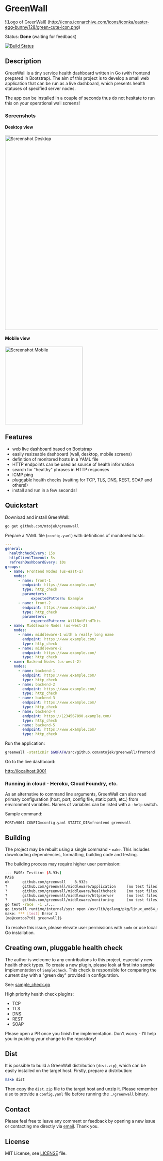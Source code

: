 # GreenWall

![Logo of GreenWall]
(http://icons.iconarchive.com/icons/iconka/easter-egg-bunny/128/green-cute-icon.png)

Status: **Done** (waiting for feedback)

[![Build Status](https://travis-ci.org/mtojek/greenwall.svg?branch=master)](https://travis-ci.org/mtojek/greenwall)

## Description

GreenWall is a tiny service health dashboard written in Go (with frontend prepared in Bootstrap). The aim of this project is to develop a small web application that can be run as a live dashboard, which presents health statuses of specified server nodes. 

The app can be installed in a couple of seconds thus do not hesitate to run this on your operational wall screens!

### Screenshots

#### Desktop view

<img src="https://github.com/mtojek/greenwall/blob/master/screenshot-1.png" alt="Screenshot Desktop" width="640px" />

#### Mobile view

<img src="https://github.com/mtojek/greenwall/blob/master/screenshot-2.png" alt="Screenshot Mobile" width="256px" />

## Features

* web live dashboard based on Bootstrap
* easily resizeable dashboard (wall, desktop, mobile screens)
* definition of monitored hosts in a YAML file
* HTTP endpoints can be used as source of health information
* search for "healthy" phrases in HTTP responses
* ICMP ping
* pluggable health checks (waiting for TCP, TLS, DNS, REST, SOAP and others!)
* install and run in a few seconds!

## Quickstart

Download and install GreenWall:
```bash
go get github.com/mtojek/greenwall
```

Prepare a YAML file (```config.yaml```) with definitions of monitored hosts:
```yaml
---
general:
  healthcheckEvery: 15s
  httpClientTimeout: 5s
  refreshDashboardEvery: 10s
groups:
  - name: Frontend Nodes (us-east-1)
    nodes:
      - name: front-1
        endpoint: https://www.example.com/
        type: http_check
        parameters:
            expectedPattern: Example
      - name: front-2
        endpoint: https://www.example.com/
        type: http_check
        parameters:
            expectedPattern: WillNotFindThis
  - name: Middleware Nodes (us-west-2)
    nodes:
      - name: middleware-1 with a really long name
        endpoint: https://www.example.com/
        type: http_check
      - name: middleware-2
        endpoint: https://www.example.com/
        type: http_check
  - name: Backend Nodes (us-west-2)
    nodes:
      - name: backend-1
        endpoint: https://www.example.com/
        type: http_check
      - name: backend-2
        endpoint: https://www.example.com/
        type: http_check
      - name: backend-3
        endpoint: https://www.example.com/
        type: http_check
      - name: backend-4
        endpoint: https://1234567890.example.com/
        type: http_check
      - name: backend-5
        endpoint: https://www.example.com/
        type: http_check
```

Run the application:
```bash
greenwall -staticDir $GOPATH/src/github.com/mtojek/greenwall/frontend
```

Go to the live dashboard:

[http://localhost:9001](http://localhost:9001)

### Running in cloud - Heroku, Cloud Foundry, etc.

As an alternative to command line arguments, GreenWall can also read primary configuration (host, port, config file, static path, etc.) from environment variables. Names of variables can be listed with a ```-help``` switch. 

Sample command:

```
PORT=9001 CONFIG=config.yaml STATIC_DIR=frontend greenwall
```

## Building

The project may be rebuilt using a single command - ```make```. This includes downloading dependencies, formatting, building code and testing.

The building process may require higher user permission:
```bash
--- PASS: TestLint (8.93s)
PASS
ok      github.com/greenwall    8.932s
?       github.com/greenwall/middleware/application     [no test files]
?       github.com/greenwall/middleware/healthcheck     [no test files]
?       github.com/greenwall/middleware/httpserver      [no test files]
?       github.com/greenwall/middleware/monitoring      [no test files]
go test -race  -i ./...
go install runtime/internal/sys: open /usr/lib/golang/pkg/linux_amd64_race/runtime/internal/sys.a: permission denied
make: *** [test] Error 1
[me@centos7t01 greenwall]$
```
To resolve this issue, please elevate user permissions with ```sudo``` or use local Go installation.

## Creating own, pluggable health check

The author is welcome to any contributions to this project, especially new health check types. To create a new plugin, please look at first into sample implementation of ```SampleCheck```. This check is responsible for comparing the current day with a "green day" provided in configuration.

See: [sample_check.go](https://github.com/mtojek/greenwall/blob/master/middleware/healthcheck/checks/sample_check.go)

High priority health check plugins:
* TCP
* TLS 
* DNS 
* REST
* SOAP

Please open a PR once you finish the implementation. Don't worry - I'll help you in pushing your change to the repository!

## Dist

It is possible to build a GreenWall distribution (```dist.zip```), which can be easily installed on the target host. Firstly, prepare a distribution:

```bash
make dist
```

Then copy the ```dist.zip``` file to the target host and unzip it. Please remember also to provide a ```config.yaml``` file before running the ```./greenwall``` binary.

## Contact

Please feel free to leave any comment or feedback by opening a new issue or contacting me directly via [email](mailto:marcin@tojek.pl). Thank you.

## License

MIT License, see [LICENSE](https://github.com/mtojek/greenwall/blob/master/LICENSE) file.
